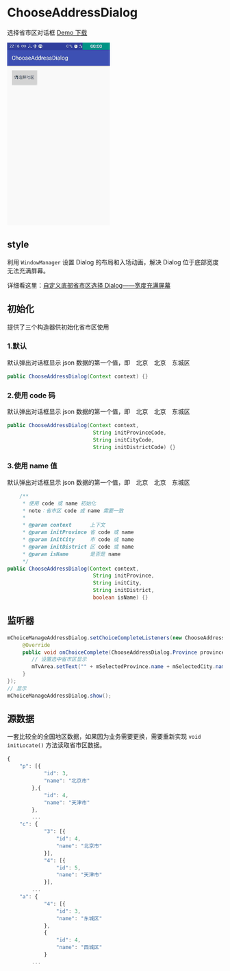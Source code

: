 # ChooseAddressDialog
选择省市区对话框 [Demo 下载](https://raw.githubusercontent.com/Bakumon/ChooseAddressDialog/master/apk/chooseAddressDemo.apk)

![](gif/GIF_20161125_225415.gif)


## style

利用 `WindowManager` 设置 Dialog 的布局和入场动画，解决 Dialog 位于底部宽度无法充满屏幕。

详细看这里：[自定义底部省市区选择 Dialog——宽度充满屏幕](http://bakumon.me/2016/11/24/android-dialog-bottom/)

## 初始化

提供了三个构造器供初始化省市区使用

### 1.默认

默认弹出对话框显示 json 数据的第一个值，即　北京　北京　东城区

```java
public ChooseAddressDialog(Context context) {}
```
### 2.使用 code 码

默认弹出对话框显示 json 数据的第一个值，即　北京　北京　东城区

```java
public ChooseAddressDialog(Context context,
                            String initProvinceCode,
                            String initCityCode,
                            String initDistrictCode) {}
```
### 3.使用 name 值

默认弹出对话框显示 json 数据的第一个值，即　北京　北京　东城区

```java
    /**
     * 使用 code 或 name 初始化
     * note：省市区 code 或 name 需要一致
     *
     * @param context      上下文
     * @param initProvince 省 code 或 name
     * @param initCity     市 code 或 name
     * @param initDistrict 区 code 或 name
     * @param isName       是否是 name
     */
public ChooseAddressDialog(Context context,
                            String initProvince,
                            String initCity,
                            String initDistrict,
                            boolean isName) {}
```

## 监听器

```java
mChoiceManageAddressDialog.setChoiceCompleteListeners(new ChooseAddressDialog.OnChoiceCompleteListeners() {
     @Override
     public void onChoiceComplete(ChooseAddressDialog.Province province, ChooseAddressDialog.City city, ChooseAddressDialog.District districtFor) {
        // 设置选中省市区显示
        mTvArea.setText("" + mSelectedProvince.name + mSelectedCity.name + mSelectedDistrict.name);
     }
});
// 显示
mChoiceManageAddressDialog.show();
```

## 源数据

一套比较全的全国地区数据，如果因为业务需要更换，需要重新实现 `void initLocate()` 方法读取省市区数据。

```js
{
	"p": [{
			"id": 3,
			"name": "北京市"
		},{
			"id": 4,
			"name": "天津市"
		},
		...
	"c": {
    		"3": [{
    			"id": 4,
    			"name": "北京市"
    		}],
    		"4": [{
    			"id": 5,
    			"name": "天津市"
    		}],
    	...
    "a": {
    		"4": [{
    			"id": 3,
    			"name": "东城区"
    		},
    		{
    			"id": 4,
    			"name": "西城区"
    		}
    	...
```
